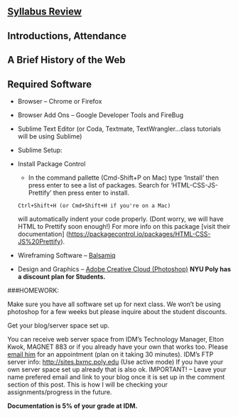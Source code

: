 ## [Syllabus Review](../README.md)

## Introductions, Attendance

## A Brief History of the Web

## Required Software

* Browser – Chrome or Firefox
* Browser Add Ons – Google Developer Tools and FireBug
* Sublime Text Editor (or Coda, Textmate, TextWrangler…class tutorials will be using Sublime)
* Sublime Setup:
* Install Package Control
  * In the command pallette (Cmd-Shift+P on Mac) type ‘Install’ then press enter to see a list of packages. Search for ‘HTML-CSS-JS-Prettify’ then press enter to install.
  ``` 
  Ctrl+Shift+H (or Cmd+Shift+H if you're on a Mac) 
  ```
  will automatically indent your code properly. (Dont worry, we will have HTML to Prettify soon enough!) For more info on this package [visit their documentation] (https://packagecontrol.io/packages/HTML-CSS-JS%20Prettify).

* Wireframing Software – [Balsamiq](https://balsamiq.com/)
* Design and Graphics – [Adobe Creative Cloud (Photoshop)](http://www.adobe.com/creativecloud/buy/students.html?promoid=65FN7X8B&mv=other) **NYU Poly has a discount plan for Students.**

###HOMEWORK:

Make sure you have all software set up for next class. We won’t be using photoshop for a few weeks but please inquire about the student discounts.

Get your blog/server space set up.

You can receive web server space from IDM’s Technology Manager, Elton Kwok, MAGNET 883 or if you already have your own that works too. Please [email him](mailto:eltonkwok@nyu.edu) for an appointment (plan on it taking 30 minutes).
IDM’s FTP server info: http://sites.bxmc.poly.edu (Use active mode)
If you have your own server space set up already that is also ok.
IMPORTANT! – Leave your name prefered email and link to your blog once it is set up in the comment section of this post. This is how I will be checking your assignments/progress in the future.

**Documentation is 5% of your grade at IDM.**

